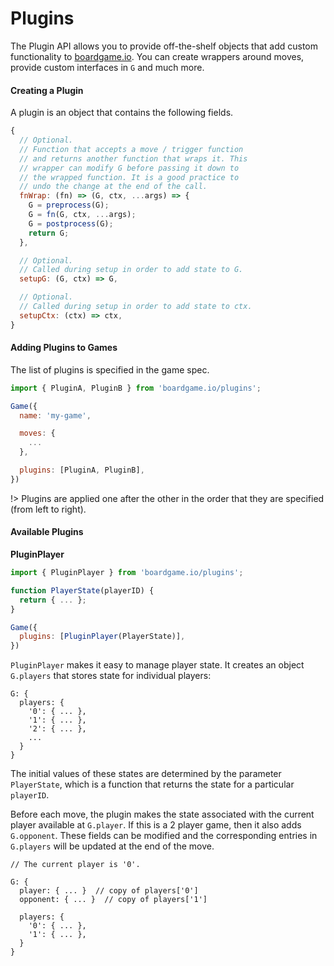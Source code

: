 # Plugins

The Plugin API allows you to provide off-the-shelf objects
that add custom functionality to [boardgame.io](https://boardgame.io/).
You can create wrappers around moves, provide custom interfaces
in `G` and much more.

#### Creating a Plugin

A plugin is an object that contains the following fields.

```js
{
  // Optional.
  // Function that accepts a move / trigger function
  // and returns another function that wraps it. This
  // wrapper can modify G before passing it down to
  // the wrapped function. It is a good practice to
  // undo the change at the end of the call.
  fnWrap: (fn) => (G, ctx, ...args) => {
    G = preprocess(G);
    G = fn(G, ctx, ...args);
    G = postprocess(G);
    return G;
  },

  // Optional.
  // Called during setup in order to add state to G.
  setupG: (G, ctx) => G,

  // Optional.
  // Called during setup in order to add state to ctx.
  setupCtx: (ctx) => ctx,
}
```

#### Adding Plugins to Games

The list of plugins is specified in the game spec.

```js
import { PluginA, PluginB } from 'boardgame.io/plugins';

Game({
  name: 'my-game',

  moves: {
    ...
  },

  plugins: [PluginA, PluginB],
})
```

!> Plugins are applied one after the other in the order
that they are specified (from left to right).

#### Available Plugins

**PluginPlayer**

```js
import { PluginPlayer } from 'boardgame.io/plugins';

function PlayerState(playerID) {
  return { ... };
}

Game({
  plugins: [PluginPlayer(PlayerState)],
})
```

`PluginPlayer` makes it easy to manage player state.
It creates an object `G.players` that
stores state for individual players:

```
G: {
  players: {
    '0': { ... },
    '1': { ... },
    '2': { ... },
    ...
  }
}
```

The initial values of these states are determined by the parameter
`PlayerState`, which is a function that returns the state for a
particular `playerID`.

Before each move, the plugin makes the state associated with the
current player available at `G.player`. If this is a 2 player game,
then it also adds `G.opponent`. These fields can be modified and the
corresponding entries in `G.players` will be updated at the end of the move.

```
// The current player is '0'.

G: {
  player: { ... }  // copy of players['0']
  opponent: { ... }  // copy of players['1']

  players: {
    '0': { ... },
    '1': { ... },
  }
}
```
